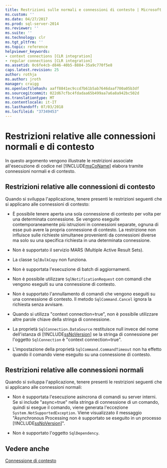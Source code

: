 ```yaml
---
title: Restrizioni sulle normali e connessioni di contesto | Microsoft Docs
ms.custom: ''
ms.date: 04/27/2017
ms.prod: sql-server-2014
ms.reviewer: ''
ms.suite: ''
ms.technology: clr
ms.tgt_pltfrm: ''
ms.topic: reference
helpviewer_keywords:
- context connections [CLR integration]
- regular connections [CLR integration]
ms.assetid: 0c6fe4cb-d846-40b5-8884-35a9c770f5e8
caps.latest.revision: 25
author: rothja
ms.author: jroth
manager: craigg
ms.openlocfilehash: aaff8841ec9ccd7b61b5ab7646daaf700a05b3df
ms.sourcegitcommit: 022d67cfbc4fdadaa65b499aa7a6a8a942bc502d
ms.translationtype: MT
ms.contentlocale: it-IT
ms.lasthandoff: 07/03/2018
ms.locfileid: "37349453"
---
```

# <a name="restrictions-on-regular-and-context-connections"></a>Restrizioni relative alle connessioni normali e di contesto
  In questo argomento vengono illustrate le restrizioni associate all'esecuzione di codice nel [!INCLUDE[msCoName](../../../includes/ssnoversion-md.md)] elabora tramite connessioni normali e di contesto.  
  
## <a name="restrictions-on-context-connections"></a>Restrizioni relative alle connessioni di contesto  
 Quando si sviluppa l'applicazione, tenere presenti le restrizioni seguenti che si applicano alle connessioni di contesto:  
  
-   È possibile tenere aperta una sola connessione di contesto per volta per una determinata connessione. Se vengono eseguite contemporaneamente più istruzioni in connessioni separate, ognuna di esse può avere la propria connessione di contesto. La restrizione non influisce sulle richieste simultanee provenienti da connessioni diverse ma solo su una specifica richiesta in una determinata connessione.  
  
-   Non è supportato il servizio MARS (Multiple Active Result Sets).  
  
-   La classe `SqlBulkCopy` non funziona.  
  
-   Non è supportata l'esecuzione di batch di aggiornamenti.  
  
-   Non è possibile utilizzare `SqlNotificationRequest` con comandi che vengono eseguiti su una connessione di contesto.  
  
-   Non è supportato l'annullamento di comandi che vengono eseguiti su una connessione di contesto. Il metodo `SqlCommand.Cancel` ignora la richiesta senza avvisare.  
  
-   Quando si utilizza "context connection=true", non è possibile utilizzare altre parole chiave della stringa di connessione.  
  
-   La proprietà `SqlConnection.DataSource` restituisce null invece del nome dell'istanza di [!INCLUDE[ssNoVersion](../../../includes/ssnoversion-md.md)] se la stringa di connessione per l'oggetto `SqlConnection` è "context connection=true".  
  
-   L'impostazione della proprietà `SqlCommand.CommandTimeout` non ha effetto quando il comando viene eseguito su una connessione di contesto.  
  
## <a name="restrictions-on-regular-connections"></a>Restrizioni relative alle connessioni normali  
 Quando si sviluppa l'applicazione, tenere presenti le restrizioni seguenti che si applicano alle connessioni normali:  
  
-   Non è supportata l'esecuzione asincrona di comandi su server interni. Se si include "async=true" nella stringa di connessione di un comando, quindi si esegue il comando, viene generata l'eccezione `System.NotSupportedException`. Viene visualizzato il messaggio "Asynchronous Processing non è supportato se eseguito in un processo [!INCLUDE[ssNoVersion](../../../includes/ssnoversion-md.md)]".  
  
-   Non è supportato l'oggetto `SqlDependency`.  
  
## <a name="see-also"></a>Vedere anche  
 [Connessione di contesto](context-connection.md)  
  
  
